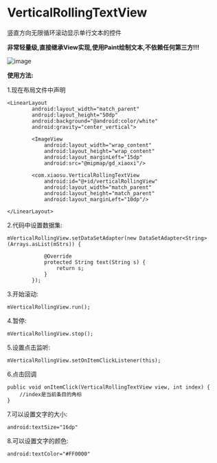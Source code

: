 # VerticalRollingTextView
竖直方向无限循环滚动显示单行文本的控件

**非常轻量级,直接继承View实现,使用Paint绘制文本,不依赖任何第三方!!!**

![image](https://github.com/shubowen/VerticalRollingTextView/blob/master/app/image.gif)

**使用方法:**

1.现在布局文件中声明

    <LinearLayout
            android:layout_width="match_parent"
            android:layout_height="50dp"
            android:background="@android:color/white"
            android:gravity="center_vertical">
    
            <ImageView
                android:layout_width="wrap_content"
                android:layout_height="wrap_content"
                android:layout_marginLeft="15dp"
                android:src="@mipmap/gd_xiaoxi"/>
    
            <com.xiaosu.VerticalRollingTextView
                android:id="@+id/verticalRollingView"
                android:layout_width="match_parent"
                android:layout_height="match_parent"
                android:layout_marginLeft="10dp"/>
    
    </LinearLayout>
    
2.代码中设置数据集:

    mVerticalRollingView.setDataSetAdapter(new DataSetAdapter<String>(Arrays.asList(mStrs)) {
    
                @Override
                protected String text(String s) {
                    return s;
                }
            });
    
3.开始滚动:

    mVerticalRollingView.run();
    
4.暂停:

    mVerticalRollingView.stop();

5.设置点击监听:

    mVerticalRollingView.setOnItemClickListener(this);

6.点击回调
    
    public void onItemClick(VerticalRollingTextView view, int index) {
        //index是当前条目的角标
    }

7.可以设置文字的大小:

    android:textSize="16dp"
    
8.可以设置文字的颜色:

    android:textColor="#FF0000"

    
